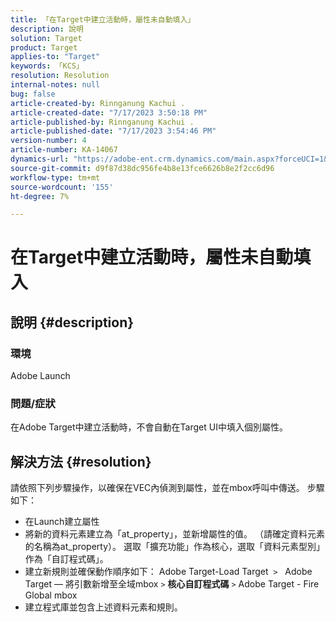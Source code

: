 ```yaml
---
title: 「在Target中建立活動時，屬性未自動填入」
description: 說明
solution: Target
product: Target
applies-to: "Target"
keywords: 「KCS」
resolution: Resolution
internal-notes: null
bug: false
article-created-by: Rinnganung Kachui .
article-created-date: "7/17/2023 3:50:18 PM"
article-published-by: Rinnganung Kachui .
article-published-date: "7/17/2023 3:54:46 PM"
version-number: 4
article-number: KA-14067
dynamics-url: "https://adobe-ent.crm.dynamics.com/main.aspx?forceUCI=1&pagetype=entityrecord&etn=knowledgearticle&id=342d78a0-b924-ee11-9cbd-6045bd006b4b"
source-git-commit: d9f87d38dc956fe4b8e13fce6626b8e2f2cc6d96
workflow-type: tm+mt
source-wordcount: '155'
ht-degree: 7%

---
```


# 在Target中建立活動時，屬性未自動填入

## 說明 {#description}




### 環境



Adobe Launch



### 問題/症狀



在Adobe Target中建立活動時，不會自動在Target UI中填入個別屬性。


## 解決方法 {#resolution}


請依照下列步驟操作，以確保在VEC內偵測到屬性，並在mbox呼叫中傳送。 步驟如下：

- 在Launch建立屬性
- 將新的資料元素建立為「at_property」，並新增屬性的值。 （請確定資料元素的名稱為at_property）。 選取「擴充功能」作為核心，選取「資料元素型別」作為「自訂程式碼」。
- 建立新規則並確保動作順序如下： Adobe Target-Load Target  `>`   Adobe Target — 將引數新增至全域mbox `>`  <b>核心自訂程式碼</b> `>`  Adobe Target - Fire Global mbox
- 建立程式庫並包含上述資料元素和規則。



